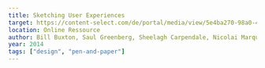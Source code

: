 ```yaml
---
title: Sketching User Experiences
target: https://content-select.com/de/portal/media/view/5e4ba270-98a0-47c9-b35c-6b1fb0dd2d03?forceauth=1
location: Online Ressource
author: Bill Buxton, Saul Greenberg, Sheelagh Carpendale, Nicolai Marquardt
year: 2014
tags: ["design", "pen-and-paper"]
---
```

